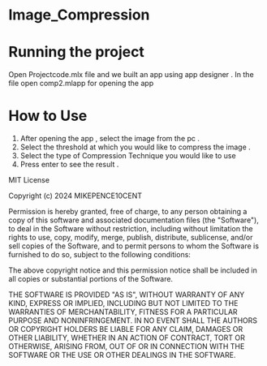 # Image_Compression
# Running the project 
Open Projectcode.mlx file and we built an app using app designer . In the file open comp2.mlapp for opening the app 
# How to Use
1. After opening the app , select the image from the pc .
2. Select the threshold at which you would like to compress the image . 
3. Select the type of Compression Technique you would like to use
4. Press enter to see the result . 

MIT License

Copyright (c) 2024 MIKEPENCE10CENT

Permission is hereby granted, free of charge, to any person obtaining a copy
of this software and associated documentation files (the "Software"), to deal
in the Software without restriction, including without limitation the rights
to use, copy, modify, merge, publish, distribute, sublicense, and/or sell
copies of the Software, and to permit persons to whom the Software is
furnished to do so, subject to the following conditions:

The above copyright notice and this permission notice shall be included in all
copies or substantial portions of the Software.

THE SOFTWARE IS PROVIDED "AS IS", WITHOUT WARRANTY OF ANY KIND, EXPRESS OR
IMPLIED, INCLUDING BUT NOT LIMITED TO THE WARRANTIES OF MERCHANTABILITY,
FITNESS FOR A PARTICULAR PURPOSE AND NONINFRINGEMENT. IN NO EVENT SHALL THE
AUTHORS OR COPYRIGHT HOLDERS BE LIABLE FOR ANY CLAIM, DAMAGES OR OTHER
LIABILITY, WHETHER IN AN ACTION OF CONTRACT, TORT OR OTHERWISE, ARISING FROM,
OUT OF OR IN CONNECTION WITH THE SOFTWARE OR THE USE OR OTHER DEALINGS IN THE
SOFTWARE.
